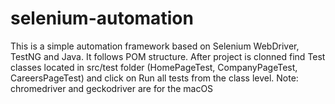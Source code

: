 # selenium-automation
This is a simple automation framework based on Selenium WebDriver, TestNG and Java. It follows POM structure.
After project is clonned find Test classes located in src/test folder (HomePageTest, CompanyPageTest, CareersPageTest) and click on Run all tests from the class level.
Note: chromedriver and geckodriver are for the macOS
